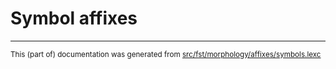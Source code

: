 
# Symbol affixes

* * *

<small>This (part of) documentation was generated from [src/fst/morphology/affixes/symbols.lexc](https://github.com/giellalt/lang-bla/blob/main/src/fst/morphology/affixes/symbols.lexc)</small>
